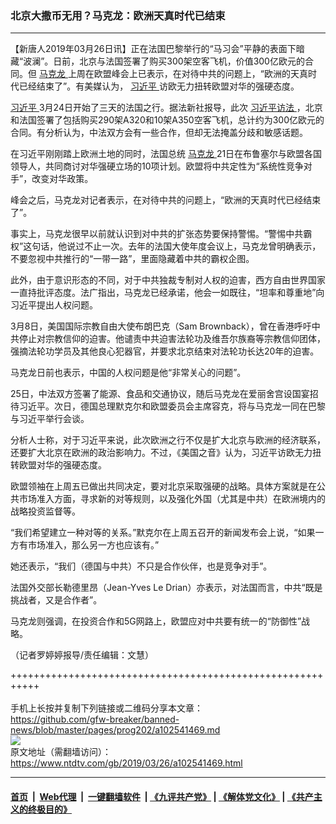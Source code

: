 ### 北京大撒币无用？马克龙：欧洲天真时代已结束
------------------------

<div class="post_content" itemprop="articleBody">
 <p>
  【新唐人2019年03月26日讯】正在法国巴黎举行的“马习会”平静的表面下暗藏“波澜”。日前，北京与法国签署了购买300架空客飞机，价值300亿欧元的合同。但
  <a href="https://www.ntdtv.com/gb/马克龙.htm">
   马克龙
  </a>
  上周在欧盟峰会上已表示，在对待中共的问题上，“欧洲的天真时代已经结束了”。有美媒认为，
  <a href="https://www.ntdtv.com/gb/习近平.htm">
   习近平
  </a>
  访欧无力扭转欧盟对华的强硬态度。
 </p>
 <p>
  <a href="https://www.ntdtv.com/gb/习近平.htm">
   习近平
  </a>
  3月24日开始了三天的法国之行。据法新社报导，此次
  <a href="https://www.ntdtv.com/gb/习近平访法.htm">
   习近平访法
  </a>
  ，北京和法国签署了包括购买290架A320和10架A350空客飞机，总计约为300亿欧元的合同。有分析认为，中法双方会有一些合作，但却无法掩盖分歧和敏感话题。
 </p>
 <p>
  在习近平刚刚踏上欧洲土地的同时，法国总统
  <a href="https://www.ntdtv.com/gb/马克龙.htm">
   马克龙
  </a>
  21日在布鲁塞尔与欧盟各国领导人，共同商讨对华强硬立场的10项计划。欧盟将中共定性为“系统性竞争对手”，改变对华政策。
 </p>
 <p>
  峰会之后，马克龙对记者表示，在对待中共的问题上，“欧洲的天真时代已经结束了”。
 </p>
 <p>
  事实上，马克龙很早以前就认识到对中共的扩张态势要保持警惕。“警惕中共霸权”这句话，他说过不止一次。去年的法国大使年度会议上，马克龙曾明确表示，不要忽视中共推行的“一带一路”，里面隐藏着中共的霸权企图。
 </p>
 <p>
  此外，由于意识形态的不同，对于中共独裁专制对人权的迫害，西方自由世界国家一直持批评态度。法广指出，马克龙已经承诺，他会一如既往，“坦率和尊重地”向习近平提出人权问题。
 </p>
 <p>
  3月8日，美国国际宗教自由大使布朗巴克（Sam Brownback），曾在香港呼吁中共停止对宗教信仰的迫害。他谴责中共迫害法轮功及维吾尔族裔等宗教信仰团体，强摘法轮功学员及其他良心犯器官，并要求北京结束对法轮功长达20年的迫害。
 </p>
 <p>
  马克龙日前也表示，中国的人权问题是他“非常关心的问题”。
 </p>
 <p>
  25日，中法双方签署了能源、食品和交通协议，随后马克龙在爱丽舍宫设国宴招待习近平。次日，德国总理默克尔和欧盟委员会主席容克，将与马克龙一同在巴黎与习近平举行会谈。
 </p>
 <p>
  分析人士称，对于习近平来说，此次欧洲之行不仅是扩大北京与欧洲的经济联系，还要扩大北京在欧洲的政治影响力。不过，《美国之音》认为，习近平访欧无力扭转欧盟对华的强硬态度。
 </p>
 <p>
  欧盟领袖在上周五已做出共同决定，要对北京采取强硬的战略。具体方案就是在公共市场准入方面，寻求新的对等规则，以及强化外国（尤其是中共）在欧洲境内的战略投资监督等。
 </p>
 <p>
  “我们希望建立一种对等的关系。”默克尔在上周五召开的新闻发布会上说，“如果一方有市场准入，那么另一方也应该有。”
 </p>
 <p>
  她还表示，“我们（德国与中共）不只是合作伙伴，也是竞争对手”。
 </p>
 <p>
  法国外交部长勒德里昂（Jean-Yves Le Drian）亦表示，对法国而言，中共“既是挑战者，又是合作者”。
 </p>
 <p>
  马克龙则强调，在投资合作和5G网路上，欧盟应对中共要有统一的“防御性”战略。
 </p>
 <p>
  （记者罗婷婷报导/责任编辑：文慧）
 </p>
 <div class="single_ad">
 </div>
</div>

+++++++++++++++++++++++++++++++++++++++++++++++++++++++++++<br/><br/>
手机上长按并复制下列链接或二维码分享本文章：<br/>
https://github.com/gfw-breaker/banned-news/blob/master/pages/prog202/a102541469.md <br/>
<a href='https://github.com/gfw-breaker/banned-news/blob/master/pages/prog202/a102541469.md'><img src='https://github.com/gfw-breaker/banned-news/blob/master/pages/prog202/a102541469.md.png'/></a> <br/>
原文地址（需翻墙访问）：https://www.ntdtv.com/gb/2019/03/26/a102541469.html


------------------------
#### [首页](https://github.com/gfw-breaker/banned-news/blob/master/README.md) &nbsp;|&nbsp; [Web代理](https://github.com/labour-camp/helloworld) &nbsp;|&nbsp; [一键翻墙软件](https://github.com/gfw-breaker/nogfw/blob/master/README.md) &nbsp;| [《九评共产党》](https://github.com/gfw-breaker/9ping.md/blob/master/README.md#九评之一评共产党是什么) | [《解体党文化》](https://github.com/gfw-breaker/jtdwh.md/blob/master/README.md) | [《共产主义的终极目的》](https://github.com/gfw-breaker/gczydzjmd.md/blob/master/README.md)

